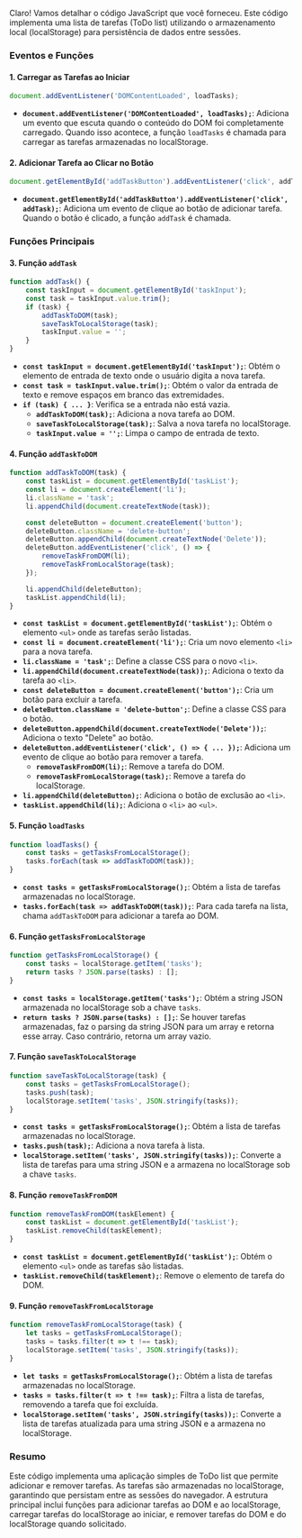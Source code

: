 Claro! Vamos detalhar o código JavaScript que você forneceu. Este código implementa uma lista de tarefas (ToDo list) utilizando o armazenamento local (localStorage) para persistência de dados entre sessões.

### Eventos e Funções

#### 1. Carregar as Tarefas ao Iniciar

```javascript
document.addEventListener('DOMContentLoaded', loadTasks);
```

- **`document.addEventListener('DOMContentLoaded', loadTasks);`**: Adiciona um evento que escuta quando o conteúdo do DOM foi completamente carregado. Quando isso acontece, a função `loadTasks` é chamada para carregar as tarefas armazenadas no localStorage.

#### 2. Adicionar Tarefa ao Clicar no Botão

```javascript
document.getElementById('addTaskButton').addEventListener('click', addTask);
```

- **`document.getElementById('addTaskButton').addEventListener('click', addTask);`**: Adiciona um evento de clique ao botão de adicionar tarefa. Quando o botão é clicado, a função `addTask` é chamada.

### Funções Principais

#### 3. Função `addTask`

```javascript
function addTask() {
    const taskInput = document.getElementById('taskInput');
    const task = taskInput.value.trim();
    if (task) {
        addTaskToDOM(task);
        saveTaskToLocalStorage(task);
        taskInput.value = '';
    }
}
```

- **`const taskInput = document.getElementById('taskInput');`**: Obtém o elemento de entrada de texto onde o usuário digita a nova tarefa.
- **`const task = taskInput.value.trim();`**: Obtém o valor da entrada de texto e remove espaços em branco das extremidades.
- **`if (task) { ... }`**: Verifica se a entrada não está vazia.
  - **`addTaskToDOM(task);`**: Adiciona a nova tarefa ao DOM.
  - **`saveTaskToLocalStorage(task);`**: Salva a nova tarefa no localStorage.
  - **`taskInput.value = '';`**: Limpa o campo de entrada de texto.

#### 4. Função `addTaskToDOM`

```javascript
function addTaskToDOM(task) {
    const taskList = document.getElementById('taskList');
    const li = document.createElement('li');
    li.className = 'task';
    li.appendChild(document.createTextNode(task));

    const deleteButton = document.createElement('button');
    deleteButton.className = 'delete-button';
    deleteButton.appendChild(document.createTextNode('Delete'));
    deleteButton.addEventListener('click', () => {
        removeTaskFromDOM(li);
        removeTaskFromLocalStorage(task);
    });

    li.appendChild(deleteButton);
    taskList.appendChild(li);
}
```

- **`const taskList = document.getElementById('taskList');`**: Obtém o elemento `<ul>` onde as tarefas serão listadas.
- **`const li = document.createElement('li');`**: Cria um novo elemento `<li>` para a nova tarefa.
- **`li.className = 'task';`**: Define a classe CSS para o novo `<li>`.
- **`li.appendChild(document.createTextNode(task));`**: Adiciona o texto da tarefa ao `<li>`.
- **`const deleteButton = document.createElement('button');`**: Cria um botão para excluir a tarefa.
- **`deleteButton.className = 'delete-button';`**: Define a classe CSS para o botão.
- **`deleteButton.appendChild(document.createTextNode('Delete'));`**: Adiciona o texto "Delete" ao botão.
- **`deleteButton.addEventListener('click', () => { ... });`**: Adiciona um evento de clique ao botão para remover a tarefa.
  - **`removeTaskFromDOM(li);`**: Remove a tarefa do DOM.
  - **`removeTaskFromLocalStorage(task);`**: Remove a tarefa do localStorage.
- **`li.appendChild(deleteButton);`**: Adiciona o botão de exclusão ao `<li>`.
- **`taskList.appendChild(li);`**: Adiciona o `<li>` ao `<ul>`.

#### 5. Função `loadTasks`

```javascript
function loadTasks() {
    const tasks = getTasksFromLocalStorage();
    tasks.forEach(task => addTaskToDOM(task));
}
```

- **`const tasks = getTasksFromLocalStorage();`**: Obtém a lista de tarefas armazenadas no localStorage.
- **`tasks.forEach(task => addTaskToDOM(task));`**: Para cada tarefa na lista, chama `addTaskToDOM` para adicionar a tarefa ao DOM.

#### 6. Função `getTasksFromLocalStorage`

```javascript
function getTasksFromLocalStorage() {
    const tasks = localStorage.getItem('tasks');
    return tasks ? JSON.parse(tasks) : [];
}
```

- **`const tasks = localStorage.getItem('tasks');`**: Obtém a string JSON armazenada no localStorage sob a chave `tasks`.
- **`return tasks ? JSON.parse(tasks) : [];`**: Se houver tarefas armazenadas, faz o parsing da string JSON para um array e retorna esse array. Caso contrário, retorna um array vazio.

#### 7. Função `saveTaskToLocalStorage`

```javascript
function saveTaskToLocalStorage(task) {
    const tasks = getTasksFromLocalStorage();
    tasks.push(task);
    localStorage.setItem('tasks', JSON.stringify(tasks));
}
```

- **`const tasks = getTasksFromLocalStorage();`**: Obtém a lista de tarefas armazenadas no localStorage.
- **`tasks.push(task);`**: Adiciona a nova tarefa à lista.
- **`localStorage.setItem('tasks', JSON.stringify(tasks));`**: Converte a lista de tarefas para uma string JSON e a armazena no localStorage sob a chave `tasks`.

#### 8. Função `removeTaskFromDOM`

```javascript
function removeTaskFromDOM(taskElement) {
    const taskList = document.getElementById('taskList');
    taskList.removeChild(taskElement);
}
```

- **`const taskList = document.getElementById('taskList');`**: Obtém o elemento `<ul>` onde as tarefas são listadas.
- **`taskList.removeChild(taskElement);`**: Remove o elemento de tarefa do DOM.

#### 9. Função `removeTaskFromLocalStorage`

```javascript
function removeTaskFromLocalStorage(task) {
    let tasks = getTasksFromLocalStorage();
    tasks = tasks.filter(t => t !== task);
    localStorage.setItem('tasks', JSON.stringify(tasks));
}
```

- **`let tasks = getTasksFromLocalStorage();`**: Obtém a lista de tarefas armazenadas no localStorage.
- **`tasks = tasks.filter(t => t !== task);`**: Filtra a lista de tarefas, removendo a tarefa que foi excluída.
- **`localStorage.setItem('tasks', JSON.stringify(tasks));`**: Converte a lista de tarefas atualizada para uma string JSON e a armazena no localStorage.

### Resumo

Este código implementa uma aplicação simples de ToDo list que permite adicionar e remover tarefas. As tarefas são armazenadas no localStorage, garantindo que persistam entre as sessões do navegador. A estrutura principal inclui funções para adicionar tarefas ao DOM e ao localStorage, carregar tarefas do localStorage ao iniciar, e remover tarefas do DOM e do localStorage quando solicitado.
